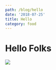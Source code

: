 ```yaml
---
path: /blog/hello
date: '2018-07-25'
title: Hello
category: food
---
```

# Hello Folks

![](/assets/comics-151341_960_720.png)
